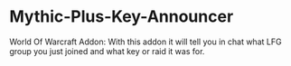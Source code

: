 # Mythic-Plus-Key-Announcer
World Of Warcraft Addon:  With this addon it will tell you in chat what LFG group you just joined and what key or raid it was for.
